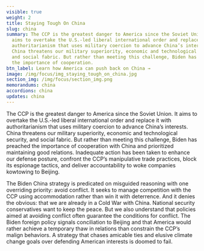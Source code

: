```yaml
---
visible: true
weight: 2
title: Staying Tough On China
slug: china
summary: The CCP is the greatest danger to America since the Soviet Union. It
  aims to overtake the U.S.-led liberal international order and replace it with
  authoritarianism that uses military coercion to advance China’s interests.
  China threatens our military superiority, economic and technological security,
  and social fabric. But rather than meeting this challenge, Biden has preached
  the importance of cooperation.
btn_label: Learn how America can push back on China →
image: /img/focus/img_staying_tough_on_china.jpg
section_img: /img/focus/section_img.png
memorandums: china
accordions: china
updates: china
---
```

The CCP is the greatest danger to America since the Soviet Union. It aims to overtake the U.S.-led liberal international order and replace it with authoritarianism that uses military coercion to advance China’s interests. China threatens our military superiority, economic and technological security, and social fabric. But rather than meeting this challenge, Biden has preached the importance of cooperation with China and prioritized maintaining good relations. Inadequate action has been taken to enhance our defense posture, confront the CCP’s manipulative trade practices, block its espionage tactics, and deliver accountability to woke companies kowtowing to Beijing.

The Biden China strategy is predicated on misguided reasoning with one overriding priority: avoid conflict. It seeks to manage competition with the CCP using accommodation rather than win it with deterrence. And it denies the obvious: that we are already in a Cold War with China. National security conservatives want to keep the peace. But we also understand that policies aimed at avoiding conflict often guarantee the conditions for conflict. The Biden foreign policy signals conciliation to Beijing and that America would rather achieve a temporary thaw in relations than constrain the CCP’s malign behaviors. A strategy that chases amicable ties and elusive climate change goals over defending American interests is doomed to fail.